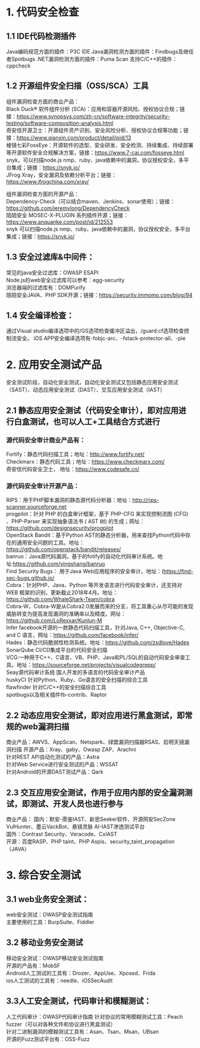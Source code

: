 # 1. 代码安全检查
## 1.1 IDE代码检测插件  
Java编码规范方面的插件：P3C IDE
Java漏洞检测方面的插件：Findbugs及继任者Spotbugs
.NET漏洞检测方面的插件：Puma Scan
支持C/C++的插件：cppcheck

## 1.2 开源组件安全扫描（OSS/SCA）工具  
组件漏洞检查方面的商业产品：   
Black Duck® 软件组件分析 (SCA)：应用和容器开源风险、授权协议合规；链接：https://www.synopsys.com/zh-cn/software-integrity/security-testing/software-composition-analysis.html   
奇安信开源卫士：开源组件资产识别、安全风险分析、授权协议合规等功能；链接：https://www.qianxin.com/product/detail/pid/13    
棱镜七彩FossEye：开源软件的选型、安全研发、安全检测、持续集成、持续部署等开源软件安全合规解决方案，链接：https://www.7-cai.com/fosseye.html       
snyk，可以扫描node.js nmp、ruby、java依赖中的漏洞，协议授权安全，多平台集成；链接：https://snyk.io/      
JFrog Xray，安全漏洞及依赖分析平台；链接：https://www.jfrogchina.com/xray/     

组件漏洞检查方面的开源产品：     
Dependency-Check（可以结合maven、Jenkins、sonar使用）；链接：https://github.com/jeremylong/DependencyCheck   
陌陌安全 MOSEC-X-PLUGIN 系列插件开源；链接：https://www.anquanke.com/post/id/212553   
snyk  可以扫描node.js nmp、ruby、java依赖中的漏洞，协议授权安全，多平台集成；链接：https://snyk.io/       

## 1.3 安全过滤库&中间件：
常见的java安全过滤库：OWASP ESAPI    
Node.js的web安全过滤库可以参考：egg-security    
浏览器端的过滤库有：DOMPurify   
陌陌安全JAVA、PHP SDK开源；链接：https://security.immomo.com/blog/94   

## 1.4 安全编译检查：
通过Visual studio编译选项中的/GS选项检查缓冲区溢出，/guard:cf选项检查控制流安全。
iOS APP安全编译选项有-fobjc-arc、-fstack-protector-all、-pie

# 2. 应用安全测试产品
安全测试阶段，自动化安全测试，自动化安全测试又包括静态应用安全测试（SAST）、动态应用安全测试（DAST）、交互应用安全测试（IAST）  
## 2.1 静态应用安全测试（代码安全审计），即对应用进行白盒测试，也可以人工+工具结合方式进行   
### 源代码安全审计商业产品有：
Fortify：静态代码扫描工具；地址：http://www.fortify.net/   
Checkmarx：静态代码工具；地址：https://www.checkmarx.com/   
奇安信代码安全卫士， 地址：https://www.codesafe.cn/     

### 源代码安全审计开源产品：  
RIPS：用于PHP脚本漏洞的静态源代码分析器：地址：http://rips-scanner.sourceforge.net   
progpilot：针对 PHP 的白盒审计框架，基于 PHP-CFG 来实现控制流图 (CFG) 、PHP-Parser 来实现抽象语法书 ( AST 树) 的生成；网址：https://github.com/designsecurity/progpilot   
OpenStack Bandit：基于Python AST的静态分析器，用来查找Python代码中存在的通用安全问题的工具。地址：https://github.com/openstack/bandit/releases/   
banruo：Java源代码漏洞，基于的fotify的自动化代码审计系统。地址:https://github.com/yingshang/banruo   
Find Security Bugs： 用于Java Web应用程序的安全审计。地址：(https://find-sec-bugs.github.io/  
Cobra：针对PHP、Java、Python 等开发语言进行代码安全审计，还支持对 WEB 框架的识别，更新截止2018年4月。地址：https://github.com/WhaleShark-Team/cobra  
Cobra-W，Cobra-W是从Cobra2.0发展而来的分支，将工具重心从尽可能的发现威胁转变为提高发现漏洞的准确率以及精度。网址：https://github.com/LoRexxar/Kunlun-M   
Infer facebook开源的一款静态代码扫描工具，针对Java, C++, Objective-C, and C 语言，网址：https://github.com/facebook/infer/  
Hades：静态代码脆弱性检测系统。地址：https://github.com/zsdlove/Hades  
SonarQube  CI/CD集成平台的代码安全扫描  
VCG:一种用于C++、C语言、VB、PHP、Java和PL/SQL的自动代码安全审查工具。地址：https://sourceforge.net/projects/visualcodegrepp/   
Seay源代码审计系统 国人开发的多语言的代码安全审计产品    
huskyCI  针对Python、Ruby、Go语言的安全扫描的综合工具     
flawfinder 针对C/C++的安全扫描综合工具  
spotbugs以及相关插件fb-contrib、Raptor  

## 2.2 动态应用安全测试，即对应用进行黑盒测试，即常规的web漏洞扫描     
商业产品：AWVS、AppScan、Netspark、绿盟漏洞扫描器RSAS、启明天镜漏洞扫描
开源产品：Xray、gaby、Owasp ZAP、Arachni   
针对REST API自动化测试的产品：Astra   
针对Web Service进行安全测试的产品：WSSAT   
针对Android的开源DAST测试产品：Qark   

## 2.3 交互应用安全测试，作用于应用内部的安全漏洞测试，即测试、开发人员也进行参与   
商业产品：
国内：默安-雳鉴IAST、新思Seeker软件、开源网安SecZone VulHunter、墨云VackBot、悬镜灵脉 AI-IAST渗透测试平台   
国外：Contrast Security、Veracode、CxIAST   
开源：百度RASP、PHP taint、PHP Aspis、security_taint_propagation（JAVA）

# 3. 综合安全测试   
## 3.1 web业务安全测试：   
web安全测试：OWASP安全测试指南   
主要使用的工具：BurpSuite、Fiddler   
## 3.2 移动业务安全测试
移动安全测试：OWASP移动安全测试指南   
开源的产品有：MobSF   
Android人工测试的工具有：Drozer、AppUse、Xposed、Frida   
ios人工测试的工具有：needle、iOSSecAudit   

## 3.3人工安全测试，代码审计和模糊测试：
人工代码审计：OWASP代码审计指南
针对协议的常用模糊测试工具：Peach fuzzer（可以对各种文件和协议进行黑盒测试）  
针对二进制漏洞的模糊测试工具有：Asan、Tsan、Msan、UBsan   
开源的Fuzz测试平台有：OSS-Fuzz   
